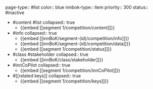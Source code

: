 page-type:: #list
color:: blue
innbok-type:: item
priority:: 300
status:: #inactive

- #content #list
  collapsed:: true
	- {{embed [[segment 1/competition/content]]}}
- #info
  collapsed:: true
	- {{embed [[innBoK/segment-(id)/competition/info]]}}
	- {{embed [[innBoK/segment-(id)/competition/data]]}}
	- {{embed [[segment 1/competition/status]]}}
- #class #stakeholder
  collapsed:: true
	- {{embed [[innBoK/class/stakeholder]]}}
- #innCoPilot
  collapsed:: true
	- {{embed [[segment 1/competition/innCoPilot]]}}
- #[[related keys]]
  collapsed:: true
	- {{embed [[segment 1/competition/keys]]}}


